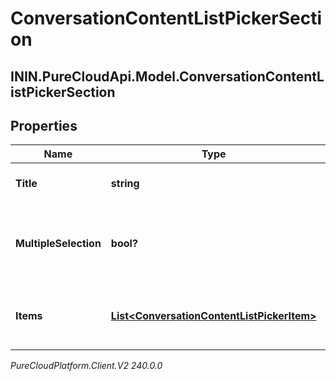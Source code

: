 # ConversationContentListPickerSection

## ININ.PureCloudApi.Model.ConversationContentListPickerSection

## Properties

|Name | Type | Description | Notes|
|------------ | ------------- | ------------- | -------------|
| **Title** | **string** | Required title for the section. | [optional] |
| **MultipleSelection** | **bool?** | Whether multiple items can be selected in this section. | [optional] |
| **Items** | [**List&lt;ConversationContentListPickerItem&gt;**](ConversationContentListPickerItem) | List of items to choice from in the section | [optional] |



_PureCloudPlatform.Client.V2 240.0.0_
